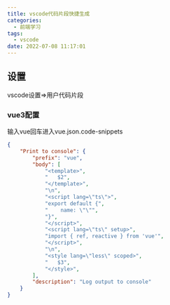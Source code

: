 ```yaml
---
title: vscode代码片段快捷生成
categories:
  - 前端学习
tags:
  - vscode
date: 2022-07-08 11:17:01
---
```


## 设置
vscode设置=>用户代码片段

### vue3配置
输入vue回车进入vue.json.code-snippets
```json
{
	"Print to console": {
		"prefix": "vue",
		"body": [
			"<template>",
			"   $2",
			"</template>",
			"\n",
			"<script lang=\"ts\">",
			"export default {",
			"    name: \"\"",
			"}",
			"</script>",
			"<script lang=\"ts\" setup>",
			"import { ref, reactive } from 'vue'",
			"</script>",
			"\n",
			"<style lang=\"less\" scoped>",
			"   $3",
			"</style>",
		],
		"description": "Log output to console"
	}
}
```